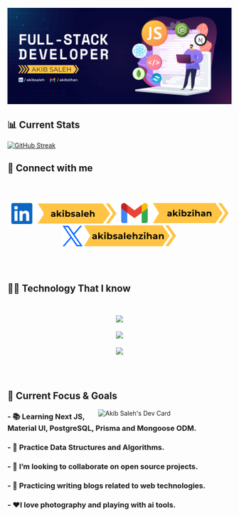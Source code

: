 ![Akib Saleh Javascript Developer](https://raw.githubusercontent.com/akibsaleh/akibsaleh/main/images/Github%20Profile%20Cover.png)

## 📊 Current Stats

[![GitHub Streak](https://streak-stats.demolab.com?user=akibsaleh&theme=nightowl&hide_border=true&card_width=848)](https://git.io/streak-stats)

## 📮 Connect with me
<br>
<br>

[<p align="center" padding-right="10px" ><img height="48" src="https://github.com/akibsaleh/akibsaleh/blob/main/images/linkedinbtn.png?raw=true">](https://www.linkedin.com/in/akibsaleh)[<img height="48" src="https://github.com/akibsaleh/akibsaleh/blob/main/images/gmailbtn.png?raw=true">](mailto:akibzihan@gmail.com)[<img height="48" src="https://github.com/akibsaleh/akibsaleh/blob/main/images/twitterbtn.png?raw=true"> </p>](https://twitter.com/akibsalehzihan)

<br>
<br>

## 👨‍💻 Technology That I know
<br>
<p align="center">
  <a href="https://skillicons.dev">
    <img src="https://skillicons.dev/icons?i=html,css,js,c,php" />
    <br>
    <br>
    <img src="https://skillicons.dev/icons?i=tailwind,bootstrap,react,nextjs,firebase" />
    <br>
    <br>
    <img src="https://skillicons.dev/icons?i=mongo,nodejs,express,vercel,wordpress" />
  </a>
</p>
<br>
<br>

## 🔎 Current Focus & Goals



<div align="left">
<a href="https://app.daily.dev/akibsaleh"><img align="right" src="https://api.daily.dev/devcards/a9e9a401d6914b4f9cddeea21ad34080.png?r=lhc" width="300" alt="Akib Saleh's Dev Card"/></a>
</div>

### - 📚 Learning Next JS, Material UI, PostgreSQL, Prisma and Mongoose ODM.
### - 🔢 Practice Data Structures and Algorithms. 
### - 🤝 I’m looking to collaborate on open source projects. 
### - 📝 Practicing writing blogs related to web technologies. 
### - ❤️I love photography and playing with ai tools.

